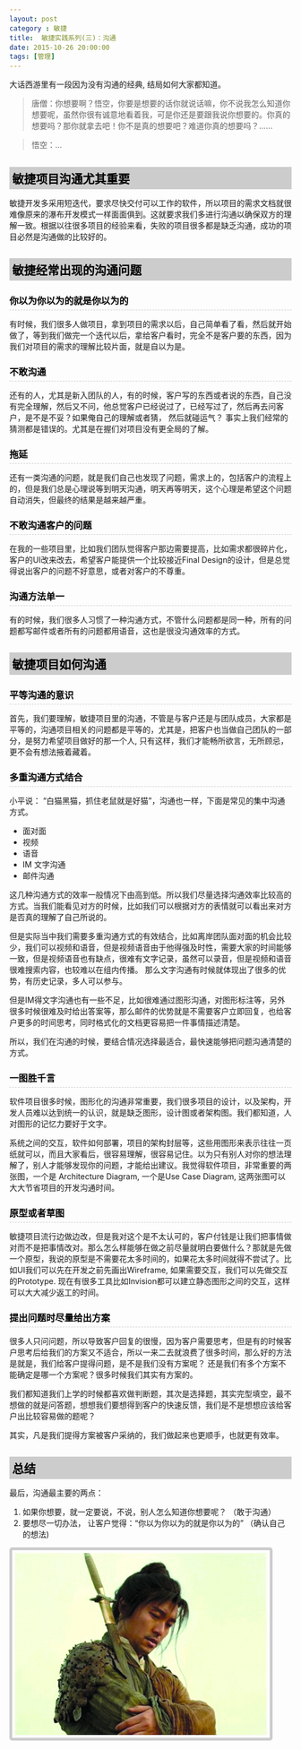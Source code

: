 ```yaml
---
layout: post
category : 敏捷
title:  敏捷实践系列(三)：沟通
date: 2015-10-26 20:00:00
tags: [管理]
---
```



<style>
 h2{
  color: #000;
  
  padding: 5px;
  margin-bottom: 10px;
  font-weight: bolder;
  background-color: #ccc;

 }

 h3 {
 	color: #000;

 	border-bottom: dashed 1px #ccc;
 	padding-bottom: 5px;
  margin-bottom: 10px;
  font-weight: bolder;
 }

 img {
  
   border: solid 5px #ccc;
   padding: 5px;
   border-radius:5px;  
   text-align: center;
   max-height: 400px;
   

 }


 

</style>

大话西游里有一段因为没有沟通的经典, 结局如何大家都知道。

> 唐僧：你想要啊？悟空，你要是想要的话你就说话嘛，你不说我怎么知道你想要呢，虽然你很有诚意地看着我，可是你还是要跟我说你想要的。你真的想要吗？那你就拿去吧！你不是真的想要吧？难道你真的想要吗？…… 

> 悟空：... 


## 敏捷项目沟通尤其重要 

敏捷开发多采用短迭代，要求尽快交付可以工作的软件，所以项目的需求文档就很难像原来的瀑布开发模式一样面面俱到。这就要求我们多进行沟通以确保双方的理解一致。根据以往很多项目的经验来看，失败的项目很多都是缺乏沟通，成功的项目必然是沟通做的比较好的。

## 敏捷经常出现的沟通问题

### 你以为你以为的就是你以为的
有时候，我们很多人做项目，拿到项目的需求以后，自己简单看了看，然后就开始做了，等到我们做完一个迭代以后，拿给客户看时，完全不是客户要的东西，因为我们对项目的需求的理解比较片面，就是自以为是。

### 不敢沟通

还有的人，尤其是新入团队的人，有的时候，客户写的东西或者说的东西，自己没有完全理解，然后又不问，他总觉客户已经说过了，已经写过了，然后再去问客户，是不是不妥？如果俺自己的理解或者猜， 然后就碰运气？ 事实上我们经常的猜测都是错误的。尤其是在握们对项目没有更全局的了解。

### 拖延
还有一类沟通的问题，就是我们自己也发现了问题，需求上的，包括客户的流程上的，但是我们总是心理说等到明天沟通，明天再等明天，这个心理是希望这个问题自动消失，但最终的结果是越来越严重。

### 不敢沟通客户的问题
在我的一些项目里，比如我们团队觉得客户那边需要提高，比如需求都很碎片化，客户的UI改来改去，希望客户能提供一个比较接近Final Design的设计，但是总觉得说出客户的问题不好意思，或者对客户的不尊重。

### 沟通方法单一
有的时候，我们很多人习惯了一种沟通方式，不管什么问题都是同一种，所有的问题都写邮件或者所有的问题都用语音，这也是很没沟通效率的方式。

## 敏捷项目如何沟通

### 平等沟通的意识
首先，我们要理解，敏捷项目里的沟通，不管是与客户还是与团队成员，大家都是平等的，沟通项目相关的问题都是平等的，尤其是，把客户也当做自己团队的一部分，是努力希望项目做好的那一个人, 只有这样，我们才能畅所欲言，无所顾忌，更不会有想法掖着藏着。


### 多重沟通方式结合

小平说： “白猫黑猫，抓住老鼠就是好猫”，沟通也一样，下面是常见的集中沟通方式。

* 面对面
* 视频
* 语音
* IM 文字沟通
* 邮件沟通

这几种沟通方式的效率一般情况下由高到低。所以我们尽量选择沟通效率比较高的方式。当我们能看见对方的时候，比如我们可以根据对方的表情就可以看出来对方是否真的理解了自己所说的。

但是实际当中我们需要多重沟通方式的有效结合，比如离岸团队面对面的机会比较少，我们可以视频和语音，但是视频语音由于他得强及时性，需要大家的时间能够一致，但是视频语音也有缺点，很难有文字记录，虽然可以录音，但是视频和语音很难搜索内容，也较难以在组内传播。 那么文字沟通有时候就体现出了很多的优势，有历史记录，多人可以参与。

但是IM得文字沟通也有一些不足，比如很难通过图形沟通，对图形标注等，另外很多时候很难及时给出答案等，那么邮件的优势就是不需要客户立即回复，也给客户更多的时间思考，同时格式化的文档更容易把一件事情描述清楚。

所以，我们在沟通的时候，要结合情况选择最适合，最快速能够把问题沟通清楚的方式。

### 一图胜千言

软件项目很多时候，图形化的沟通非常重要，我们很多项目的设计，以及架构，开发人员难以达到统一的认识，就是缺乏图形，设计图或者架构图。我们都知道，人对图形的记忆力要好于文字。

系统之间的交互，软件如何部署，项目的架构封层等，这些用图形来表示往往一页纸就可以，而且大家看后，很容易理解，很容易记住。以为只有别人对你的想法理解了，别人才能够发现你的问题，才能给出建议。我觉得软件项目，非常重要的两张图，一个是 Architecture Diagram, 一个是Use Case Diagram, 这两张图可以大大节省项目的开发沟通时间。

### 原型或者草图
敏捷项目流行边做边改，但是我对这个是不太认可的，客户付钱是让我们把事情做对而不是把事情改对。那么怎么样能够在做之前尽量就明白要做什么？那就是先做一个原型，我说的原型是不需要花太多时间的，如果花太多时间就得不尝试了。比如UI我们可以先在开发之前先画出Wireframe, 如果需要交互，我们可以先做交互的Prototype. 现在有很多工具比如Invision都可以建立静态图形之间的交互，这样可以大大减少返工的时间。

### 提出问题时尽量给出方案
很多人只问问题，所以导致客户回复的很慢，因为客户需要思考，但是有的时候客户思考后给我们的方案又不适合，所以一来二去就浪费了很多时间，那么好的方法是就是，我们给客户提得问题，是不是我们没有方案呢？ 还是我们有多个方案不能确定是哪一个方案呢？很多时候我们其实有方案的。

我们都知道我们上学的时候都喜欢做判断题，其次是选择题，其实完型填空，最不想做的就是问答题，想想我们要想得到客户的快速反馈，我们是不是想想应该给客户出比较容易做的题呢？

其实，凡是我们提得方案被客户采纳的，我们做起来也更顺手，也就更有效率。


## 总结

最后，沟通最主要的两点：

1. 如果你想要，就一定要说，不说，别人怎么知道你想要呢？ （敢于沟通）
2. 要想尽一切办法， 让客户觉得：“你以为你以为的就是你以为的” （确认自己的想法)


<img  class="img-responsive" src="/assets/images/agile/dahuaxiyou.jpg"/>